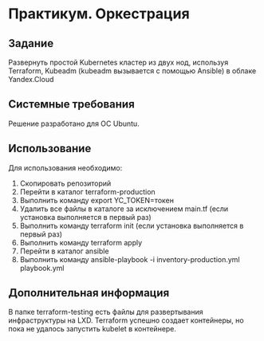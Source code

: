 # Практикум. Оркестрация

## Задание
Развернуть простой Kubernetes кластер из двух нод, используя Terraform, Kubeadm (kubeadm вызывается с помощью Ansible) в облаке Yandex.Cloud

## Системные требования 
Решение разработано для ОС Ubuntu.

## Использование 
Для использования необходимо:
1) Скопировать репозиторий
2) Перейти в каталог terraform-production
3) Выполнить команду export YC_TOKEN=токен
4) Удалить все файлы в каталоге за исключением main.tf (если установка выполняется в первый раз)
5) Выполнить команду terraform init (если установка выполняется в первый раз)
6) Выполнить команду terraform apply 
7) Перейти в каталог ansible
8) Выполнить команду ansible-playbook -i inventory-production.yml playbook.yml

## Дополнительная информация
В папке terraform-testing есть файлы для развертывания инфраструктуры на LXD. 
Terraform успешно создает контейнеры, но пока не удалось запустить kubelet в контейнере.

